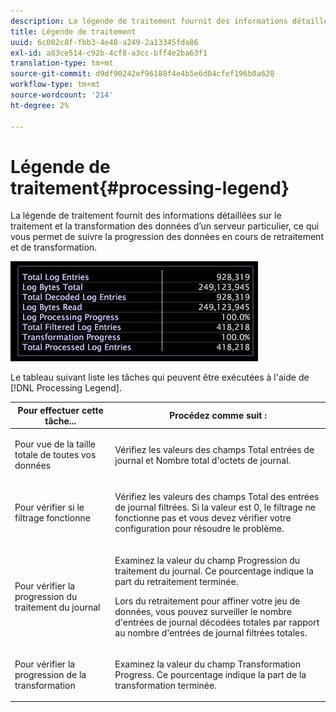 ```yaml
---
description: La légende de traitement fournit des informations détaillées sur le traitement et la transformation des données d’un serveur particulier, ce qui vous permet de suivre la progression des données en cours de retraitement et de transformation.
title: Légende de traitement
uuid: 6c082c8f-fbb3-4e48-a249-2a13345fda86
exl-id: a83ce514-c92b-4cf8-a3cc-bff4e2ba63f1
translation-type: tm+mt
source-git-commit: d9df90242ef96188f4e4b5e6d04cfef196b0a628
workflow-type: tm+mt
source-wordcount: '214'
ht-degree: 2%

---
```


# Légende de traitement{#processing-legend}

La légende de traitement fournit des informations détaillées sur le traitement et la transformation des données d’un serveur particulier, ce qui vous permet de suivre la progression des données en cours de retraitement et de transformation.

![](assets/vis_ProcessingLegend.png)

Le tableau suivant liste les tâches qui peuvent être exécutées à l&#39;aide de [!DNL Processing Legend].

<table id="table_6149250C44B14C44A3CB1CEF68B280C6"> 
 <thead> 
  <tr> 
   <th colname="col1" class="entry"> Pour effectuer cette tâche... </th> 
   <th colname="col2" class="entry"> Procédez comme suit : </th> 
  </tr> 
 </thead>
 <tbody> 
  <tr> 
   <td colname="col1"> <p>Pour vue de la taille totale de toutes vos données </p> </td> 
   <td colname="col2"> <p>Vérifiez les valeurs des champs <span class="wintitle"> Total entrées de journal</span> et <span class="wintitle"> Nombre total d'octets de journal</span>. </p> </td> 
  </tr> 
  <tr> 
   <td colname="col1"> <p>Pour vérifier si le filtrage fonctionne </p> </td> 
   <td colname="col2"> <p>Vérifiez les valeurs des champs <span class="wintitle"> Total des entrées de journal filtrées</span>. Si la valeur est 0, le filtrage ne fonctionne pas et vous devez vérifier votre configuration pour résoudre le problème. </p> </td> 
  </tr> 
  <tr> 
   <td colname="col1"> <p>Pour vérifier la progression du traitement du journal </p> </td> 
   <td colname="col2"> <p>Examinez la valeur du champ <span class="wintitle"> Progression du traitement du journal</span>. Ce pourcentage indique la part du retraitement terminée. </p> <p>Lors du retraitement pour affiner votre jeu de données, vous pouvez surveiller le nombre d'entrées de journal décodées <span class="wintitle"> totales </span> par rapport au nombre d'entrées de journal filtrées <span class="wintitle"> totales</span>. </p> </td> 
  </tr> 
  <tr> 
   <td colname="col1"> <p>Pour vérifier la progression de la transformation </p> </td> 
   <td colname="col2"> <p>Examinez la valeur du champ <span class="wintitle"> Transformation Progress</span>. Ce pourcentage indique la part de la transformation terminée. </p> </td> 
  </tr> 
 </tbody> 
</table>
